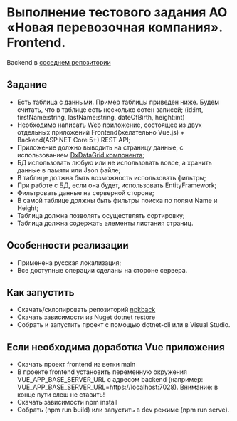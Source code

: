 # Выполнение тестового задания АО «Новая перевозочная компания». Frontend.
Backend в [соседнем репозитории](https://github.com/Trosh-A/npk.back)
## Задание
- Есть таблица с данными. Пример таблицы приведен ниже. Будем считать, что в таблице есть несколько сотен записей; (id:int, firstName:string, lastName:string, dateOfBirth, height:int)
- Необходимо написать Web приложение, состоящее из двух отдельных приложений Frontend(желательно Vue.js) + Backend(ASP.NET Core 5+) REST API;
- Приложение должно выводить на страницу данные, с использованием [DxDataGrid компонента](https://js.devexpress.com/Documentation/ApiReference/UI_Components/dxDataGrid/);
- БД использовать любую или не использовать вовсе, а хранить данные в памяти или Json файле;
- В таблице должна быть возможность использовать фильтры;
- При работе с БД, если она будет, использовать EntityFramework;
- Фильтровать данные на серверной стороне;
- В самой таблице должны быть фильтры поиска по полям Name и Height;
- Таблица должна позволять осуществлять сортировку;
- Таблица должна содержать элементы листания страниц.
## Особенности реализации
- Применена русская локализация;
- Все доступные операции сделаны на стороне сервера.
## Как запустить
- Скачать/склопировать репозиторий [npkback](https://github.com/Trosh-A/npk.back)
- Скачать зависимости из Nuget dotnet restore
- Собрать и запустить проект с помощью dotnet-cli или в Visual Studio.
## Если необходима доработка Vue приложения
- Скачать проект frontend из ветки main
- В проекте frontend установить переменную окружения VUE_APP_BASE_SERVER_URL с адресом backend (например: VUE_APP_BASE_SERVER_URL=https://localhost:7028). Внимание: в конце пути слеш не ставить! 
- Скачать зависимости npm install
- Собрать (npm run build) или запустить в dev режиме (npm run serve).
